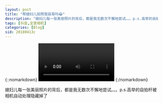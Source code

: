 ```yaml
---
layout: post
title: "帮媳妇儿拍照我容易吗😂"
description: "媳妇儿每一张美丽照片的背后，都是我无数次不懈地尝试。。。p.s.高举的自拍杆被相机自动处理隐藏掉了"
tags: [抖音,全景相机]
categories: [Blog]
sid: 20180413c
---
```


{::nomarkdown}
<video width=250 class="my-video" src="http://yorry.cn/video/97693b5534714e43b3aec74906894862.MP4" controls="controls">您的浏览器不支持 video 标签。</video>
{:/nomarkdown}

媳妇儿每一张美丽照片的背后，都是我无数次不懈地尝试。。。p.s.高举的自拍杆被相机自动处理隐藏掉了